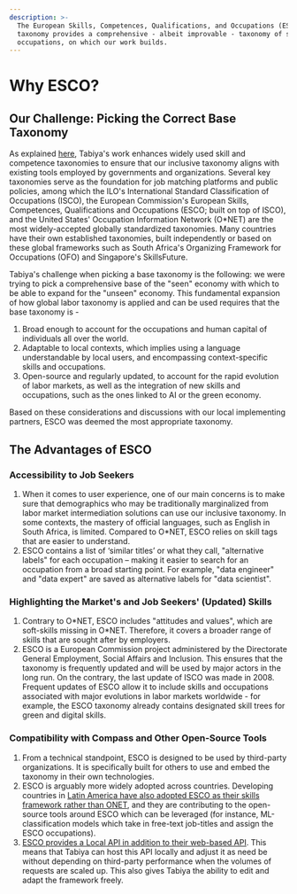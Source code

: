 ```yaml
---
description: >-
  The European Skills, Competences, Qualifications, and Occupations (ESCO)
  taxonomy provides a comprehensive - albeit improvable - taxonomy of skills and
  occupations, on which our work builds.
---
```


# Why ESCO?

## Our Challenge: Picking the Correct Base Taxonomy

As explained [here](methodology.md), Tabiya's work enhances widely used skill and competence taxonomies to ensure that our inclusive taxonomy aligns with existing tools employed by governments and organizations. Several key taxonomies serve as the foundation for job matching platforms and public policies, among which the ILO's International Standard Classification of Occupations (ISCO), the European Commission's European Skills, Competences, Qualifications and Occupations (ESCO; built on top of ISCO), and the United States' Occupation Information Network (O\*NET) are the most widely-accepted globally standardized taxonomies. Many countries have their own established taxonomies, built independently or based on these global frameworks such as South Africa's Organizing Framework for Occupations (OFO) and Singapore's SkillsFuture.&#x20;

Tabiya's challenge when picking a base taxonomy is the following: we were trying to pick a comprehensive base of the "seen" economy with which to be able to expand for the "unseen" economy.  This fundamental expansion of how global labor taxonomy is applied and can be used requires that the base taxonomy is -&#x20;

1. Broad enough to account for the occupations and human capital of individuals all over the world.&#x20;
2. Adaptable to local contexts, which implies using a language understandable by local users, and encompassing context-specific skills and occupations.&#x20;
3. Open-source and regularly updated, to account for the rapid evolution of labor markets, as well as the integration of new skills and occupations, such as the ones linked to AI or the green economy.&#x20;

Based on these considerations and discussions with our local implementing partners, ESCO was deemed the most appropriate taxonomy.&#x20;

## The Advantages of ESCO

### Accessibility to Job Seekers

1. When it comes to user experience, one of our main concerns is to make sure that demographics who may be traditionally marginalized from labor market intermediation solutions can use our inclusive taxonomy. In some contexts, the mastery of official languages, such as English in South Africa, is limited. Compared to O\*NET, ESCO relies on skill tags that are easier to understand.&#x20;
2. ESCO contains a list of ‘similar titles’ or what they call, "alternative labels" for each occupation – making it easier to search for an occupation from a broad starting point. For example, "data engineer" and "data expert" are saved as alternative labels for "data scientist".  &#x20;

### Highlighting the Market's and Job Seekers' (Updated) Skills

1. Contrary to O\*NET, ESCO includes "attitudes and values", which are soft-skills missing in O\*NET. Therefore, it covers a broader range of skills that are sought after by employers.&#x20;
2. ESCO is a European Commission project administered by the Directorate General Employment, Social Affairs and Inclusion. This ensures that the taxonomy is frequently updated and will be used by major actors in the long run. On the contrary, the last update of ISCO was made in 2008. Frequent updates of ESCO allow it to include skills and occupations associated with major evolutions in labor markets worldwide - for example, the ESCO taxonomy already contains designated skill trees for green and digital skills.  &#x20;

### Compatibility with Compass and Other Open-Source Tools

1. From a technical standpoint, ESCO is designed to be used by third-party organizations. It is specifically built for others to use and embed the taxonomy in their own technologies.&#x20;
2. ESCO is arguably more widely adopted across countries. Developing countries in [Latin America have also adopted ESCO as their skills framework rather than ONET](https://publications.iadb.org/publications/english/document/A-Skills-Taxonomy-for-LAC-Lessons-Learned-and-a-Roadmap-for-Future-Users.pdf), and they are contributing to the open-source tools around ESCO which can be leveraged (for instance,  ML-classification models which take in free-text job-titles and assign the ESCO occupations).
3. [ESCO provides a Local API in addition to their web-based API](https://ec.europa.eu/esco/portal/api). This means that Tabiya can host this API locally and adjust it as need be without depending on third-party performance when the volumes of requests are scaled up. This also gives Tabiya the ability to edit and adapt the framework freely.

